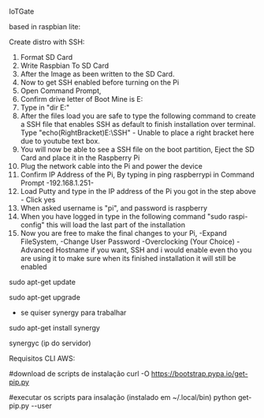 IoTGate

based in raspbian lite:

Create distro with SSH:

 1. Format SD Card 
 2. Write Raspbian To SD Card 
 3. After the Image as been written to the SD Card. 
 4. Now to get SSH enabled before turning on the Pi 
 5. Open Command Prompt, 
 6. Confirm drive letter of Boot Mine is E: 
 7. Type in "dir E:" 
 8. After the files load you are safe to type the following command to create a SSH file that enables SSH as default to finish installation over terminal.
 Type "echo(RightBracket)E:\SSH" - Unable to place a right bracket here due to youtube text box. 
 9. You will now be able to see a SSH file on the boot partition, Eject the SD Card and place it in the Raspberry Pi 
 10. Plug the network cable into the Pi and power the device 
 11. Confirm IP Address of the Pi, By typing in ping raspberrypi in Command Prompt -192.168.1.251- 
 12. Load Putty and type in the IP address of the Pi you got in the step above - Click yes 
 13. When asked username is "pi", and password is raspberry 
 14. When you have logged in type in the following command "sudo raspi-config" this will load the last part of the installation 
 15. Now you are free to make the final changes to your Pi, 
    -Expand FileSystem, 
    -Change User Password 
    -Overclocking (Your Choice)
    -Advanced Hostname if you want, SSH and i would enable even tho you are using it to make sure when its finished installation it will still be enabled

sudo apt-get update

sudo apt-get upgrade

- se quiser synergy para trabalhar

sudo apt-get install synergy

synergyc (ip do servidor)

Requisitos CLI AWS:

#download de scripts de instalação
    curl -O https://bootstrap.pypa.io/get-pip.py

#executar os scripts para insalação (instalado em ~/.local/bin)
    python get-pip.py --user